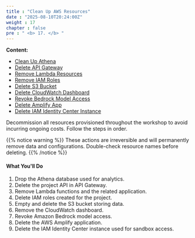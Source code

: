 ```yaml
---
title : "Clean Up AWS Resources"
date : "2025-08-10T20:24:00Z"
weight : 17
chapter : false
pre : " <b> 17. </b> "
---
```


**Content:**
- [Clean Up Athena](17.1-clean-up-athena/)
- [Delete API Gateway](17.2-delete-api-gateway/)
- [Remove Lambda Resources](17.3-remove-lambda-resources/)
- [Remove IAM Roles](17.4-remove-iam-roles/)
- [Delete S3 Bucket](17.5-delete-s3-bucket/)
- [Delete CloudWatch Dashboard](17.6-delete-cloudwatch-dashboard/)
- [Revoke Bedrock Model Access](17.7-revoke-bedrock-model-access/)
- [Delete Amplify App](17.8-delete-amplify-app/)
- [Delete IAM Identity Center Instance](17.9-delete-iam-identity-center/)

Decommission all resources provisioned throughout the workshop to avoid incurring ongoing costs. Follow the steps in order.

{{% notice warning %}}
These actions are irreversible and will permanently remove data and configurations. Double-check resource names before deleting.
{{% /notice %}}

#### What You'll Do

1. Drop the Athena database used for analytics.
2. Delete the project API in API Gateway.
3. Remove Lambda functions and the related application.
4. Delete IAM roles created for the project.
5. Empty and delete the S3 bucket storing data.
6. Remove the CloudWatch dashboard.
7. Revoke Amazon Bedrock model access.
8. Delete the AWS Amplify application.
9. Delete the IAM Identity Center instance used for sandbox access.



